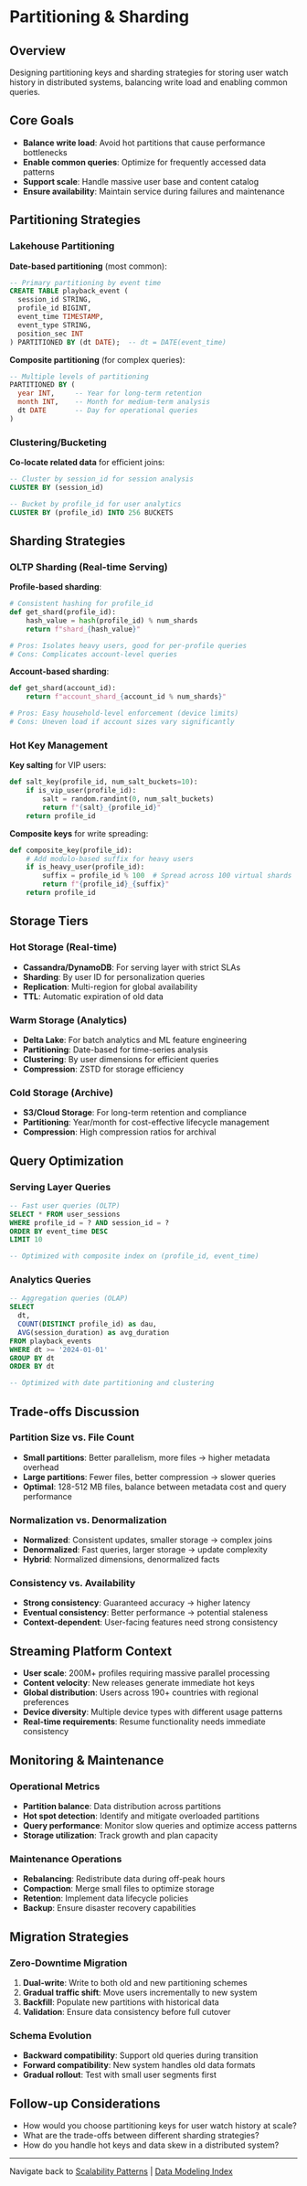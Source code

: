 # Partitioning & Sharding

## Overview

Designing partitioning keys and sharding strategies for storing user watch history in distributed systems, balancing write load and enabling common queries.

## Core Goals

* **Balance write load**: Avoid hot partitions that cause performance bottlenecks
* **Enable common queries**: Optimize for frequently accessed data patterns
* **Support scale**: Handle massive user base and content catalog
* **Ensure availability**: Maintain service during failures and maintenance

## Partitioning Strategies

### Lakehouse Partitioning

**Date-based partitioning** (most common):
```sql
-- Primary partitioning by event time
CREATE TABLE playback_event (
  session_id STRING,
  profile_id BIGINT,
  event_time TIMESTAMP,
  event_type STRING,
  position_sec INT
) PARTITIONED BY (dt DATE);  -- dt = DATE(event_time)
```

**Composite partitioning** (for complex queries):
```sql
-- Multiple levels of partitioning
PARTITIONED BY (
  year INT,     -- Year for long-term retention
  month INT,    -- Month for medium-term analysis
  dt DATE       -- Day for operational queries
)
```

### Clustering/Bucketing

**Co-locate related data** for efficient joins:
```sql
-- Cluster by session_id for session analysis
CLUSTER BY (session_id)

-- Bucket by profile_id for user analytics
CLUSTER BY (profile_id) INTO 256 BUCKETS
```

## Sharding Strategies

### OLTP Sharding (Real-time Serving)

**Profile-based sharding**:
```python
# Consistent hashing for profile_id
def get_shard(profile_id):
    hash_value = hash(profile_id) % num_shards
    return f"shard_{hash_value}"

# Pros: Isolates heavy users, good for per-profile queries
# Cons: Complicates account-level queries
```

**Account-based sharding**:
```python
def get_shard(account_id):
    return f"account_shard_{account_id % num_shards}"

# Pros: Easy household-level enforcement (device limits)
# Cons: Uneven load if account sizes vary significantly
```

### Hot Key Management

**Key salting** for VIP users:
```python
def salt_key(profile_id, num_salt_buckets=10):
    if is_vip_user(profile_id):
        salt = random.randint(0, num_salt_buckets)
        return f"{salt}_{profile_id}"
    return profile_id
```

**Composite keys** for write spreading:
```python
def composite_key(profile_id):
    # Add modulo-based suffix for heavy users
    if is_heavy_user(profile_id):
        suffix = profile_id % 100  # Spread across 100 virtual shards
        return f"{profile_id}_{suffix}"
    return profile_id
```

## Storage Tiers

### Hot Storage (Real-time)
* **Cassandra/DynamoDB**: For serving layer with strict SLAs
* **Sharding**: By user ID for personalization queries
* **Replication**: Multi-region for global availability
* **TTL**: Automatic expiration of old data

### Warm Storage (Analytics)
* **Delta Lake**: For batch analytics and ML feature engineering
* **Partitioning**: Date-based for time-series analysis
* **Clustering**: By user dimensions for efficient queries
* **Compression**: ZSTD for storage efficiency

### Cold Storage (Archive)
* **S3/Cloud Storage**: For long-term retention and compliance
* **Partitioning**: Year/month for cost-effective lifecycle management
* **Compression**: High compression ratios for archival

## Query Optimization

### Serving Layer Queries
```sql
-- Fast user queries (OLTP)
SELECT * FROM user_sessions
WHERE profile_id = ? AND session_id = ?
ORDER BY event_time DESC
LIMIT 10

-- Optimized with composite index on (profile_id, event_time)
```

### Analytics Queries
```sql
-- Aggregation queries (OLAP)
SELECT
  dt,
  COUNT(DISTINCT profile_id) as dau,
  AVG(session_duration) as avg_duration
FROM playback_events
WHERE dt >= '2024-01-01'
GROUP BY dt
ORDER BY dt

-- Optimized with date partitioning and clustering
```

## Trade-offs Discussion

### Partition Size vs. File Count
* **Small partitions**: Better parallelism, more files → higher metadata overhead
* **Large partitions**: Fewer files, better compression → slower queries
* **Optimal**: 128-512 MB files, balance between metadata cost and query performance

### Normalization vs. Denormalization
* **Normalized**: Consistent updates, smaller storage → complex joins
* **Denormalized**: Fast queries, larger storage → update complexity
* **Hybrid**: Normalized dimensions, denormalized facts

### Consistency vs. Availability
* **Strong consistency**: Guaranteed accuracy → higher latency
* **Eventual consistency**: Better performance → potential staleness
* **Context-dependent**: User-facing features need strong consistency

## Streaming Platform Context

* **User scale**: 200M+ profiles requiring massive parallel processing
* **Content velocity**: New releases generate immediate hot keys
* **Global distribution**: Users across 190+ countries with regional preferences
* **Device diversity**: Multiple device types with different usage patterns
* **Real-time requirements**: Resume functionality needs immediate consistency

## Monitoring & Maintenance

### Operational Metrics
* **Partition balance**: Data distribution across partitions
* **Hot spot detection**: Identify and mitigate overloaded partitions
* **Query performance**: Monitor slow queries and optimize access patterns
* **Storage utilization**: Track growth and plan capacity

### Maintenance Operations
* **Rebalancing**: Redistribute data during off-peak hours
* **Compaction**: Merge small files to optimize storage
* **Retention**: Implement data lifecycle policies
* **Backup**: Ensure disaster recovery capabilities

## Migration Strategies

### Zero-Downtime Migration
1. **Dual-write**: Write to both old and new partitioning schemes
2. **Gradual traffic shift**: Move users incrementally to new system
3. **Backfill**: Populate new partitions with historical data
4. **Validation**: Ensure data consistency before full cutover

### Schema Evolution
* **Backward compatibility**: Support old queries during transition
* **Forward compatibility**: New system handles old data formats
* **Gradual rollout**: Test with small user segments first

## Follow-up Considerations

* How would you choose partitioning keys for user watch history at scale?
* What are the trade-offs between different sharding strategies?
* How do you handle hot keys and data skew in a distributed system?

---

Navigate back to [Scalability Patterns](./) | [Data Modeling Index](../README.md)